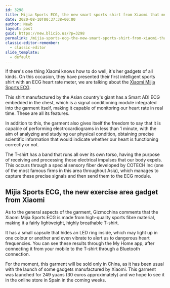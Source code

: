 ```yaml
---
id: 3298
title: Mijia Sports ECG, the new smart sports shirt from Xiaomi that measures your heart rate
date: 2020-08-10T00:37:38+00:00
author: Newb
layout: post
guid: https://new.blicio.us/?p=3298
permalink: /mijia-sports-ecg-the-new-smart-sports-shirt-from-xiaomi-that-measures-your-heart-rate/
classic-editor-remember:
  - classic-editor
slide_template:
  - default
---
```

If there's one thing Xiaomi knows how to do well, it's her gadgets of all kinds. On this occasion, they have presented their first intelligent sports shirt with an ECG heart rate meter, we are talking about the [Xiaomi Mijia Sports ECG](https://www.youtube.com/watch?v=-JCn1y-7vmo&disable_polymer=true).

This shirt manufactured by the Asian country's giant has a Smart ADI ECG embedded in the chest, which is a signal conditioning module integrated into the garment itself, making it capable of monitoring our heart rate in real time. These are all its features.

In addition to this, the garment also gives itself the freedom to say that it is capable of performing electrocardiograms in less than 1 minute, with the aim of analyzing and studying our physical condition, obtaining precise scientific information that would indicate whether our heart is functioning correctly or not.

The T-shirt has a band that runs all over its own torso, having the purpose of receiving and processing those electrical impulses that our body expels. This occurs through a special sensory fiber developed by COTECH Inc (one of the most famous firms in this area throughout Asia), which manages to capture these precise signals and then send them to the ECG module.

## Mijia Sports ECG, the new exercise area gadget from Xiaomi

As to the general aspects of the garment, Gizmochina comments that the Xiaomi Mijia Sports ECG is made from high-quality sports fibre material, making it a fairly lightweight, highly breathable T-shirt.

It has a small capsule that hides an LED ring inside, which may light up in one colour or another and even vibrate to alert us to dangerous heart frequencies. You can see these results through the My Home app, after connecting it from your mobile to the T-shirt through a Bluetooth connection.

For the moment, this garment will be sold only in China, as it has been usual with the launch of some gadgets manufactured by Xiaomi. This garment was launched for 249 yuans (30 euros approximately) and we hope to see it in the online store in Spain in the coming weeks.